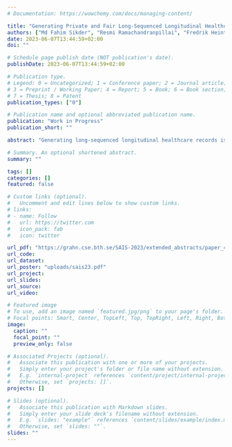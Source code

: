 ```yaml
---
# Documentation: https://wowchemy.com/docs/managing-content/

title: "Generating Private and Fair Long-Sequenced Longitudinal Healthcare Records"
authors: ["Md Fahim Sikder", "Resmi Ramachandranpillai", "Fredrik Heintz"]
date: 2023-06-07T13:44:59+02:00
doi: ""

# Schedule page publish date (NOT publication's date).
publishDate: 2023-06-07T13:44:59+02:00

# Publication type.
# Legend: 0 = Uncategorized; 1 = Conference paper; 2 = Journal article;
# 3 = Preprint / Working Paper; 4 = Report; 5 = Book; 6 = Book section;
# 7 = Thesis; 8 = Patent
publication_types: ["0"]

# Publication name and optional abbreviated publication name.
publication: "Work in Progress"
publication_short: ""

abstract: "Generating long-sequenced longitudinal healthcare records is critical as it has numerous potential applications. Long-sequenced longitudinal data allow us to better understand and find patterns from the data. However, privacy concerns make it challenging to share the data, and real-world data is not bias-free. Generative Adversarial Networks (GAN) have been used to synthesize healthcare records, but the high dimensionality of these data makes them challenging to generate. From these motivations, we are working on a diffusion-based model that is capable of generating long-sequenced, fair, and private healthcare records."

# Summary. An optional shortened abstract.
summary: ""

tags: []
categories: []
featured: false

# Custom links (optional).
#   Uncomment and edit lines below to show custom links.
# links:
# - name: Follow
#   url: https://twitter.com
#   icon_pack: fab
#   icon: twitter

url_pdf: "https://grahn.cse.bth.se/SAIS-2023/extended_abstracts/paper_41.pdf"
url_code:
url_dataset:
url_poster: "uploads/sais23.pdf"
url_project:
url_slides:
url_source:
url_video:

# Featured image
# To use, add an image named `featured.jpg/png` to your page's folder. 
# Focal points: Smart, Center, TopLeft, Top, TopRight, Left, Right, BottomLeft, Bottom, BottomRight.
image:
  caption: ""
  focal_point: ""
  preview_only: false

# Associated Projects (optional).
#   Associate this publication with one or more of your projects.
#   Simply enter your project's folder or file name without extension.
#   E.g. `internal-project` references `content/project/internal-project/index.md`.
#   Otherwise, set `projects: []`.
projects: []

# Slides (optional).
#   Associate this publication with Markdown slides.
#   Simply enter your slide deck's filename without extension.
#   E.g. `slides: "example"` references `content/slides/example/index.md`.
#   Otherwise, set `slides: ""`.
slides: ""
---
```

